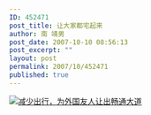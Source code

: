 ```yaml
---
ID: 452471
post_title: 让大家都宅起来
author: 南 靖男
post_date: 2007-10-10 08:56:13
post_excerpt: ""
layout: post
permalink: 2007/10/452471
published: true
---
```

<a href="http://www.izaobao.com/?p=288" title="减少出行，为外国友人让出畅通大道"><img src="https://larryli.cn/wp-content/uploads/50/5051/2007/10/zhai1010.jpg" alt="减少出行，为外国友人让出畅通大道" /></a>